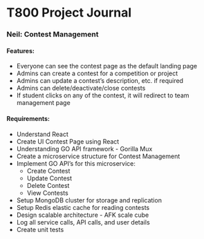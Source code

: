 # T800 Project Journal

### Neil: Contest Management

#### Features:
* Everyone can see the contest page as the default landing page
* Admins can create a contest for a competition or project
* Admins can update a contest’s description, etc. if required
* Admins can delete/deactivate/close contests
* If student clicks on any of the contest, it will redirect to team management page

#### Requirements:
* Understand React 
* Create UI Contest Page using React
* Understanding GO API framework - Gorilla Mux
* Create a microservice structure for Contest Management
* Implement GO API’s for this microservice:
  * Create Contest
  * Update Contest
  * Delete Contest
  * View Contests
* Setup MongoDB cluster for storage and replication
* Setup Redis elastic cache for reading contests
* Design scalable architecture - AFK scale cube
* Log all service calls, API calls, and user details
* Create unit tests 
